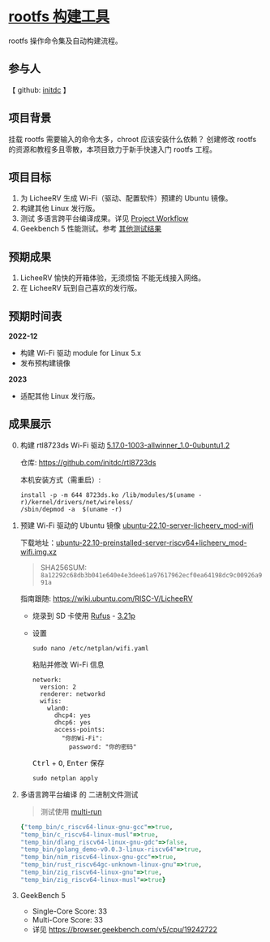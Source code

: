 # [rootfs 构建工具](https://github.com/initdc/rootfs-tools)

rootfs 操作命令集及自动构建流程。

## 参与人

【 github: [initdc](https://github.com/initdc) 】

## 项目背景

挂载 rootfs 需要输入的命令太多，chroot 应该安装什么依赖？ 创建修改 rootfs 的资源和教程多且零散，本项目致力于新手快速入门 rootfs 工程。

## 项目目标

1. 为 LicheeRV 生成 Wi-Fi（驱动、配置软件）预建的 Ubuntu 镜像。
2. 构建其他 Linux 发行版。
3. 测试 多语言跨平台编译成果。详见 [Project Workflow](https://github.com/initdc?tab=repositories&q=project-workflow&type=&language=&sort=)
4. Geekbench 5 性能测试。参考 [其他测试结果](https://browser.geekbench.com/user/425390)

## 预期成果

1. LicheeRV 愉快的开箱体验，无须烦恼 不能无线接入网络。
2. 在 LicheeRV 玩到自己喜欢的发行版。

## 预期时间表

**2022-12**

- 构建 Wi-Fi 驱动 module for Linux 5.x
- 发布预构建镜像

**2023**

- 适配其他 Linux 发行版。

## 成果展示

0. 构建 rtl8723ds Wi-Fi 驱动 [5.17.0-1003-allwinner_1.0-0ubuntu1.2](https://github.com/initdc/rtl8723ds/releases/tag/5.17.0-1003-allwinner_1.0-0ubuntu1.2)

   仓库: https://github.com/initdc/rtl8723ds

   本机安装方式（需重启）:

   ```
   install -p -m 644 8723ds.ko /lib/modules/$(uname -r)/kernel/drivers/net/wireless/
   /sbin/depmod -a  $(uname -r)
   ```

1. 预建 Wi-Fi 驱动的 Ubuntu 镜像 [ubuntu-22.10-server-licheerv_mod-wifi](https://github.com/initdc/rootfs-tools/releases/tag/licheerv-22.10)

   下载地址：[ubuntu-22.10-preinstalled-server-riscv64+licheerv_mod-wifi.img.xz](https://github.com/initdc/rootfs-tools/releases/download/licheerv-22.10/ubuntu-22.10-preinstalled-server-riscv64+licheerv_mod-wifi.img.xz)

   > SHA256SUM: `8a12292c68db3b041e640e4e3dee61a97617962ecf0ea64198dc9c00926a991a`

   指南跟随: https://wiki.ubuntu.com/RISC-V/LicheeRV

   - 烧录到 SD 卡使用 [Rufus](https://github.com/pbatard/rufus/releases) - [3.21p](https://github.com/pbatard/rufus/releases/download/v3.21/rufus-3.21p.exe)

   - 设置

     ```
     sudo nano /etc/netplan/wifi.yaml
     ```

     粘贴并修改 Wi-Fi 信息

     ```
     network:
       version: 2
       renderer: networkd
       wifis:
         wlan0:
           dhcp4: yes
           dhcp6: yes
           access-points:
             "你的Wi-Fi":
               password: "你的密码"
     ```

     <kbd>Ctrl</kbd> + <kbd>O</kbd>, <kbd>Enter</kbd> 保存

     ```
     sudo netplan apply
     ```

2. 多语言跨平台编译 的 二进制文件测试

   > 测试使用 [multi-run](https://github.com/initdc/multi-run)

   ```ruby
   {"temp_bin/c_riscv64-linux-gnu-gcc"=>true,
   "temp_bin/c_riscv64-linux-musl"=>true,
   "temp_bin/dlang_riscv64-linux-gnu-gdc"=>false,
   "temp_bin/golang_demo-v0.0.3-linux-riscv64"=>true,
   "temp_bin/nim_riscv64-linux-gnu-gcc"=>true,
   "temp_bin/rust_riscv64gc-unknown-linux-gnu"=>true,
   "temp_bin/zig_riscv64-linux-gnu"=>true,
   "temp_bin/zig_riscv64-linux-musl"=>true}
   ```

3. GeekBench 5

   - Single-Core Score: 33
   - Multi-Core Score: 33
   - 详见 https://browser.geekbench.com/v5/cpu/19242722
